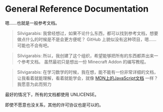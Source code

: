# General Reference Documentation

嗯……也就是一般参考文档。

> Silvigarabis: 我曾经想过，如果不论什么东西，都可以找到参考文档，想要做点什么的时候是不是会更方便呢？
> GitHub 上貌似没有这种项目，嗯……可能也不会有吧。

> Silvigarabis: 所以，我创建了这个组织，希望能够把所有的东西都弄出来一个参考文档。
> 虽然最初只是想出一份 Minecraft Addon 的编写教程。

> Silvigarabis: 在学习数学的时候，我在想，能不能有一份非常详细的文档，让我看着就能理解，看着就能学会，就像 [MDN上的JavaScript文档](https://developer.mozilla.org/zh-CN/docs/Web/JavaScript/Reference) 一样？
> 我愿意为此而努力

最好的情况下，所有的文档都使用 UNLICENSE。

即使不愿意也没关系，其他的许可协议也是可以的。
